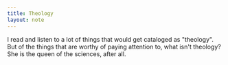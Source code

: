 ```yaml
---
title: Theology
layout: note
---
```


I read and listen to a lot of things that would get cataloged as "theology". But of the things that are worthy of paying attention to, what isn't theology? She is the queen of the sciences, after all.
